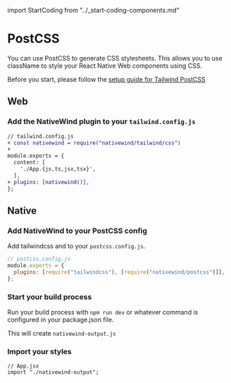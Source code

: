 import StartCoding from "../\_start-coding-components.md"

# PostCSS

You can use PostCSS to generate CSS stylesheets. This allows you to use className to style your React Native Web components using CSS.

Before you start, please follow the [setup guide for Tailwind PostCSS](https://tailwindcss.com/docs/installation/using-postcss)

## Web

### Add the NativeWind plugin to your `tailwind.config.js`

```diff
// tailwind.config.js
+ const nativewind = require("nativewind/tailwind/css")
+
module.exports = {
  content: [
    './App.{js,ts,jsx,tsx}',
  ],
+ plugins: [nativewind()],
};
```

## Native

### Add NativeWind to your PostCSS config

Add tailwindcss and to your `postcss.config.js`.

```js
// postcss.config.js
module.exports = {
  plugins: [require("tailwindcss"), [require("nativewind/postcss")]],
};
```

### Start your build process

Run your build process with `npm run dev` or whatever command is configured in your package.json file.

This will create `nativewind-output.js`

### Import your styles

```tsx
// App.jsx
import "./nativewind-output";
```
